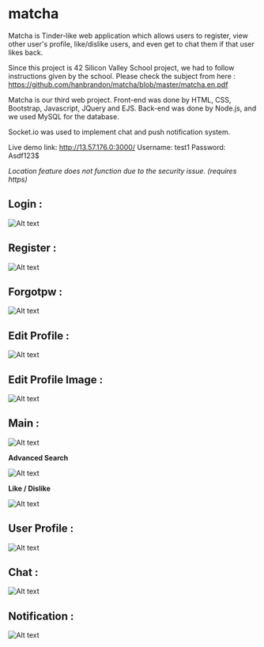 # matcha
Matcha is Tinder-like web application which allows users to register, view other user's profile, like/dislike users, and even get to chat them if that user likes back.

Since this project is 42 Silicon Valley School project, we had to follow instructions given by the school.
Please check the subject from here : https://github.com/hanbrandon/matcha/blob/master/matcha.en.pdf

Matcha is our third web project. Front-end was done by HTML, CSS, Bootstrap, Javascript, JQuery and EJS.
Back-end was done by Node.js, and we used MySQL for the database.

Socket.io was used to implement chat and push notification system.

Live demo link: http://13.57.176.0:3000/
Username: test1
Password: Asdf123$

*Location feature does not function due to the security issue. (requires https)*

## Login :

![Alt text](/readme/login.png)

## Register :

![Alt text](/readme/register.png)

## Forgotpw : 

![Alt text](/readme/forgotpw.png)

## Edit Profile : 

![Alt text](/readme/editprofile.gif)

## Edit Profile Image :

![Alt text](/readme/editprofileimg.png)

## Main :

![Alt text](/readme/main.png)

**Advanced Search**

![Alt text](/readme/search.gif)

**Like / Dislike**

![Alt text](/readme/like_or_dislike.gif)

## User Profile :

![Alt text](/readme/userprofile.png)

## Chat :

![Alt text](/readme/Chat.gif)

## Notification : 

![Alt text](/readme/notification.gif)

